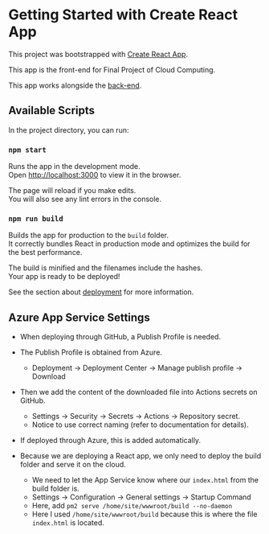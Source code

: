 # Getting Started with Create React App

This project was bootstrapped with [Create React App](https://github.com/facebook/create-react-app).

This app is the front-end for Final Project of Cloud Computing.

This app works alongside the [back-end](https://github.com/QuanDo2000/final_cloud_22f_backend).

## Available Scripts

In the project directory, you can run:

### `npm start`

Runs the app in the development mode.\
Open [http://localhost:3000](http://localhost:3000) to view it in the browser.

The page will reload if you make edits.\
You will also see any lint errors in the console.

### `npm run build`

Builds the app for production to the `build` folder.\
It correctly bundles React in production mode and optimizes the build for the best performance.

The build is minified and the filenames include the hashes.\
Your app is ready to be deployed!

See the section about [deployment](https://facebook.github.io/create-react-app/docs/deployment) for more information.

## Azure App Service Settings

- When deploying through GitHub, a Publish Profile is needed.
- The Publish Profile is obtained from Azure.
  - Deployment -> Deployment Center -> Manage publish profile -> Download
- Then we add the content of the downloaded file into Actions secrets on GitHub.
  - Settings -> Security -> Secrets -> Actions -> Repository secret.
  - Notice to use correct naming (refer to documentation for details).
- If deployed through Azure, this is added automatically.

- Because we are deploying a React app, we only need to deploy the build folder and serve it on the cloud.
  - We need to let the App Service know where our `index.html` from the build folder is.
  - Settings -> Configuration -> General settings -> Startup Command
  - Here, add `pm2 serve /home/site/wwwroot/build --no-daemon`
  - Here I used `/home/site/wwwroot/build` because this is where the file `index.html` is located.
